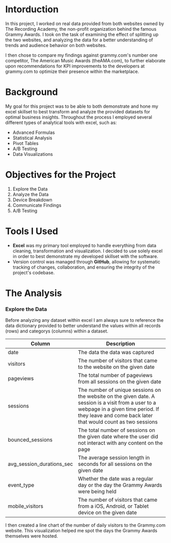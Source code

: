 # Intorduction
In this project, I worked on real data provided from both websites owned by The Recording Academy, the non-profit organization behind the famous Grammy Awards. I took on the task of examining the effect of splitting up the two websites, and analyzing the data for a better understanding of trends and audience behavior on both websites.

I then chose to compare my findings against grammy.com's number one competitor, The American Music Awards (theAMA.com), to further elaborate upon recommendations for KPI improvements to the developers at grammy.com to optimize their presence within the marketplace. 

# Background
My goal for this project was to be able to both demonstrate and hone my excel skillset to best transform and analyze the provided datasets for optimal business insights. Throughout the process I employed several different types of analytical tools with excel, such as:

- Advanced Formulas
- Statistical Analysis
- Pivot Tables
- A/B Testing
- Data Visualizations

# Objectives for the Project
1. Explore the Data
2. Analyze the Data
3. Device Breakdown
4. Communicate Findings
5. A/B Testing

# Tools I Used

- **Excel** was my primary tool employed to handle everything from data cleaning, transformation and visualization. I decided to use solely excel in order to best demonstrate my developed skillset with the software. 
- Version control was managed through **GitHub**, allowing for systematic tracking of changes, collaboration, and ensuring the integrity of the project's codebase.

# The Analysis

### Explore the Data

Before analyzing any dataset within excel I am always sure to reference the data dictionary provided to better understand the values within all records (rows) and categorys (columns) within a dataset.

| Column  | Description |
| ------------- | ------------- |
| date  | The data the data was captured |
| visitors  | The number of visitors that came to the website on the given date |
| pageviews | The total number of pageviews from all sessions on the given date |
| sessions | The number of unique sessions on the website on the given date. A session is a visit from a user to a webpage in a given time period. If they leave and come back later that would count as two sessions |
| bounced_sessions | The total number of sessions on the given date where the user did not interact with any content on the page |
| avg_session_durations_sec | The average session length in seconds for all sessions on the given date |
| event_type | Whether the date was a regular day or the day the Grammy Awards were being held |
| mobile_visitors | The number of visitors that came from a iOS, Android, or Tablet device on the given date |

I then created a line chart of the number of daily visitors to the Grammy.com website. This visualization helped me spot the days the Grammy Awards themselves were hosted.

